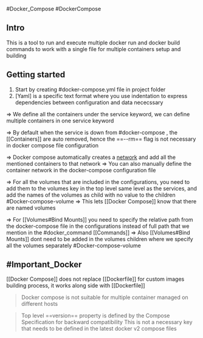 #Docker_Compose #DockerCompose
## Intro
This is a tool to run and execute multiple docker run and docker build commands to work with a single file for multiple containers setup and building 

## Getting started
1. Start by creating #docker-compose.yml file in project folder
2. [Yaml] is a specific text format where you use indentation to express dependencies between configuration and data nececssary

=> We define all the containers under the service keyword, we can define multiple containers in one service keyword

=> By default when the service is down from #docker-compose , the [[Containers]] are auto removed, hence the ==--rm== flag is not necessary in docker compose file configuration 

=> Docker compose automatically creates a [network](Communication) and add all the mentioned containers to that network
=> You can also manually define the container network in the docker-compose configuration file

=> For all the volumes that are included in the configurations, you need to add them to the volumes key in the top level same level as the services, and add the names of the volumes as child with no value to the children #Docker-compose-volume 
=> This lets [[Docker Compose]] know that there are named volumes

=> For [[Volumes#Bind Mounts]] you need to specify the relative path from the docker-compose file in the configurations instead of full path that we mention in the #docker_command [[Commands]] 
=> Also [[Volumes#Bind Mounts]] dont need to be added in the volumes children where we specify all the volumes separately #Docker-compose-volume 


## #Important_Docker 

[[Docker Compose]] does not replace [[Dockerfile]] for custom images building process, it works along side with [[Dockerfile]] 

> Docker compose is not suitable for multiple container managed on different hosts

> Top level ==version== property is defined by the Compose Specification for backward compatibility
> This is not a necessary key that needs to be defined in the latest docker v2 compose files


